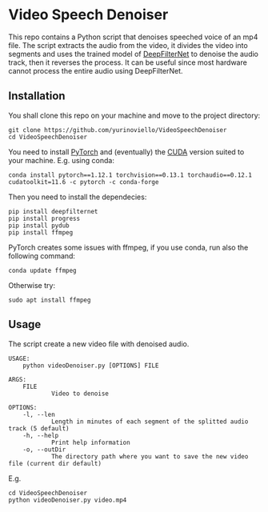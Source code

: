 # Video Speech Denoiser

This repo contains a Python script that denoises speeched voice of an mp4 file. The script extracts the audio from the video, it divides the video into segments and uses the trained model of [DeepFilterNet](https://github.com/Rikorose/DeepFilterNet) to denoise the audio track, then it reverses the process. It can be useful since most hardware cannot process the entire audio using DeepFilterNet.

## Installation

You shall clone this repo on your machine and move to the project directory:
```shell
git clone https://github.com/yurinoviello/VideoSpeechDenoiser
cd VideoSpeechDenoiser
```

You need to install [PyTorch](https://pytorch.org/get-started/locally/) and (eventually) the [CUDA](https://developer.nvidia.com/cuda-zone) version suited to your machine. E.g. using conda:
```shell
conda install pytorch==1.12.1 torchvision==0.13.1 torchaudio==0.12.1 cudatoolkit=11.6 -c pytorch -c conda-forge

```

Then you need to install the dependecies:
```shell
pip install deepfilternet
pip install progress
pip install pydub
pip install ffmpeg
```
PyTorch creates some issues with ffmpeg, if you use conda, run also the following command:
```shell
conda update ffmpeg
```
Otherwise try:
```shell
sudo apt install ffmpeg
```
## Usage

The script create a new video file with denoised audio.
```
USAGE:
    python videoDenoiser.py [OPTIONS] FILE

ARGS:
    FILE
    	    Video to denoise

OPTIONS:
    -l, --len
            Length in minutes of each segment of the splitted audio track (5 default)
    -h, --help
            Print help information
    -o, --outDir
            The directory path where you want to save the new video file (current dir default)
```
E.g.
```shell
cd VideoSpeechDenoiser
python videoDenoiser.py video.mp4
```
